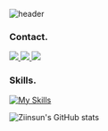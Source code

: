 ![header](https://capsule-render.vercel.app/api?type=venom&color=auto&height=300&section=header&text=Kim%20Jin%20Sun&desc=Backend%20Engineer&fontSize=80&descAlignY=65&fontColor=000000)

### Contact.
<p>
  <a href="mailto:kwlstjs00@gmail.com">
    <img src="https://skillicons.dev/icons?i=gmail&theme=light"/>
  </a>
  <a href="http://blog.ziinsun.com">
    <img src="https://skillicons.dev/icons?i=obsidian&theme=light"/>
  </a>
  <a href="http://instagram.com/ziinsun">
    <img src="https://skillicons.dev/icons?i=instagram&theme=light"/>
  </a>
  
</p>

### Skills.
[![My Skills](https://skillicons.dev/icons?i=java,kotlin,js,html,css,spring,nextjs,mysql,redis,idea,vscode,git,github,bitbucket&theme=light)](https://skillicons.dev)

![Ziinsun's GitHub stats](https://github-readme-stats.vercel.app/api?username=kimzinsun&show_icons=true&theme=transparent)
